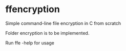 # ffencryption

 Simple command-line file encryption in C from scratch

 Folder encryption is to be implemented.
 
 Run ffe -help for usage
